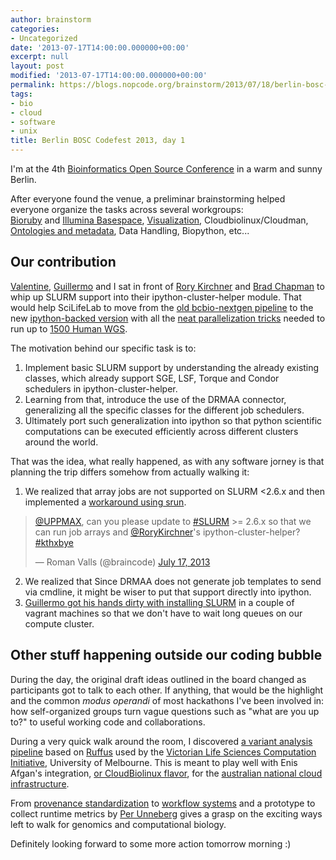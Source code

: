 ```yaml
---
author: brainstorm
categories:
- Uncategorized
date: '2013-07-17T14:00:00.000000+00:00'
excerpt: null
layout: post
modified: '2013-07-17T14:00:00.000000+00:00'
permalink: https://blogs.nopcode.org/brainstorm/2013/07/18/berlin-bosc-codefest-2013-day-1/
tags:
- bio
- cloud
- software
- unix
title: Berlin BOSC Codefest 2013, day 1
---
```


I'm at the 4th [Bioinformatics Open Source Conference][1] in a warm and sunny Berlin.

After everyone found the venue, a preliminar brainstorming helped everyone organize the tasks across several workgroups:  
[Bioruby][2] and [Illumina Basespace][3], [Visualization][4], Cloudbiolinux/Cloudman, [Ontologies and metadata][5], Data Handling, Biopython, etc...

<!--more-->

## Our contribution

[Valentine][6], [Guillermo][7] and I sat in front of [Rory Kirchner][8] and [Brad Chapman][9] to whip up SLURM support into their ipython-cluster-helper module. That would help SciLifeLab to move from the [old bcbio-nextgen pipeline][10] to the new [ipython-backed version][11] with all the [neat parallelization tricks][12] needed to run up to [1500 Human WGS][13].

The motivation behind our specific task is to:

1.  Implement basic SLURM support by understanding the already existing classes, which already support SGE, LSF, Torque and Condor schedulers in ipython-cluster-helper.
2.  Learning from that, introduce the use of the DRMAA connector, generalizing all the specific classes for the different job schedulers.
3.  Ultimately port such generalization into ipython so that python scientific computations can be executed efficiently across different clusters around the world.

That was the idea, what really happened, as with any software jorney is that planning the trip differs somehow from actually walking it:

1.  We realized that array jobs are not supported on SLURM <2.6.x and then implemented a [workaround using srun][14].
<blockquote class="twitter-tweet" width="550" lang="en">
  <p>
    <a href="https://twitter.com/UPPMAX">@UPPMAX</a>, can you please update to <a href="https://twitter.com/search?q=%23SLURM&src=hash">#SLURM</a> >= 2.6.x so that we can run job arrays and <a href="https://twitter.com/RoryKirchner">@RoryKirchner</a>'s ipython-cluster-helper? <a href="https://twitter.com/search?q=%23kthxbye&src=hash">#kthxbye</a>
  </p>
  
  <p>
    &mdash; Roman Valls (@braincode) <a href="https://twitter.com/braincode/statuses/357504694198874112">July 17, 2013</a>
  </p>
</blockquote>



2.  We realized that Since DRMAA does not generate job templates to send via cmdline, it might be wiser to put that support directly into ipython.
3.  [Guillermo got his hands dirty with installing SLURM][15] in a couple of vagrant machines so that we don't have to wait long queues on our compute cluster.

## Other stuff happening outside our coding bubble

During the day, the original draft ideas outlined in the board changed as participants got to talk to each other. If anything, that would be the highlight and the common *modus operandi* of most hackathons I've been involved in: how self-organized groups turn vague questions such as "what are you up to?" to useful working code and collaborations.

During a very quick walk around the room, I discovered [a variant analysis pipeline][16] based on [Ruffus][17] used by the [Victorian Life Sciences Computation Initiative][18], University of Melbourne. This is meant to play well with Enis Afgan's integration, [or CloudBiolinux flavor][19], for the [australian national cloud infrastructure][20].

From [provenance standardization][21] to [workflow systems][22] and a prototype to collect runtime metrics by [Per Unneberg][23] gives a grasp on the exciting ways left to walk for genomics and computational biology.

Definitely looking forward to some more action tomorrow morning :)

 [1]: http://www.open-bio.org/wiki/BOSC_2013 "Bioinformatics Open Source Conference 2013"
 [2]: http://www.bioruby.org/
 [3]: http://github.com/joejimbo/basespace-ruby-sdk
 [4]: http://www.biodalliance.org
 [5]: https://docs.google.com/document/d/19VpzwxZdlz1K4P1q1a-WYZUtiSXwUp2nafM716dzW8I
 [6]: http://nxn.se
 [7]: http://mussolblog.wordpress.com/
 [8]: https://github.com/roryk
 [9]: https://github.com/chapmanb
 [10]: https://github.com/chapmanb/bcbb/tree/master/nextgen
 [11]: https://github.com/chapmanb/bcbio-nextgen
 [12]: http://bcbio.wordpress.com/2013/05/22/scaling-variant-detection-pipelines-for-whole-genome-sequencing-analysis/
 [13]: https://github.com/chapmanb/bcbb/blob/master/talks/scipy2013_bcbio_nextgen/scipy2013_bcbio_nextgen.pdf?raw=true
 [14]: https://github.com/vals/ipython-cluster-helper/commit/02a5d9f9695ed441bb2a25ef0a17ceae193092ad
 [15]: http://mussolblog.wordpress.com/2013/07/17/setting-up-a-testing-slurm-cluster/
 [16]: https://github.com/claresloggett/variant_calling_pipeline
 [17]: https://code.google.com/p/ruffus/
 [18]: http://www.vlsci.org.au/
 [19]: https://github.com/afgane/gvl_flavor
 [20]: https://genome.edu.au/wiki/GVL
 [21]: www.w3.org/TR/prov-overview/
 [22]: http://mobyle.pasteur.fr/workflow
 [23]: https://twitter.com/unnebe